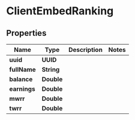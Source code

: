 

# ClientEmbedRanking


## Properties

Name | Type | Description | Notes
------------ | ------------- | ------------- | -------------
**uuid** | **UUID** |  | 
**fullName** | **String** |  | 
**balance** | **Double** |  | 
**earnings** | **Double** |  | 
**mwrr** | **Double** |  | 
**twrr** | **Double** |  | 



